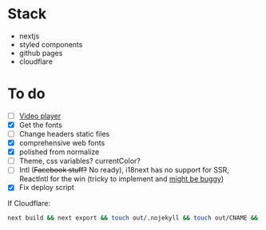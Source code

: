 # Stack

- nextjs
- styled components
- github pages
- cloudflare

# To do

- [ ] [Video player](https://github.com/xDae/react-plyr)
- [x] Get the fonts
- [ ] Change headers static files
- [x] comprehensive web fonts
- [x] polished from normalize
- [ ] Theme, css variables? currentColor?
- [ ] Intl (~~Facebook stuff?~~ No ready), i18next has no support for SSR, ReactIntl for the win (tricky to implement and [might be buggy](https://github.com/zeit/next.js/tree/canary/examples/with-react-intl))
- [x] Fix deploy script

If Cloudflare:

```sh
next build && next export && touch out/.nojekyll && touch out/CNAME && echo \"example.com\" >> out/CNAME    && push-dir --dir=out --branch=master
```
